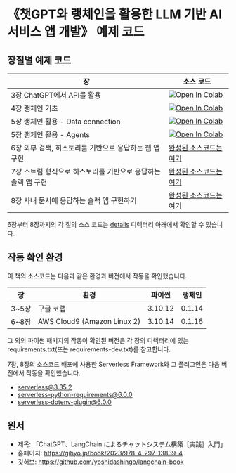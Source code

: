 # 《챗GPT와 랭체인을 활용한 LLM 기반 AI 서비스 앱 개발》 예제 코드

## 장절별 예제 코드

| 장                                                                  | 소스 코드                                                                                                                                                            |
| ------------------------------------------------------------------- | -------------------------------------------------------------------------------------------------------------------------------------------------------------------- |
| 3장 ChatGPT에서 API를 활용 | [![Open In Colab](https://colab.research.google.com/assets/colab-badge.svg)](https://colab.research.google.com/github/ychoi-kr/chatgpt-langchain/blob/main/chapter3/notebook.ipynb) |
| 4장 랭체인 기초 | [![Open In Colab](https://colab.research.google.com/assets/colab-badge.svg)](https://colab.research.google.com/github/ychoi-kr/chatgpt-langchain/blob/main/chapter4/notebook.ipynb) |
| 5장 랭체인 활용 - Data connection | [![Open In Colab](https://colab.research.google.com/assets/colab-badge.svg)](https://colab.research.google.com/github/ychoi-kr/chatgpt-langchain/blob/main/chapter5/5_1_Data_connection.ipynb) |
| 5장 랭체인 활용 - Agents | [![Open In Colab](https://colab.research.google.com/assets/colab-badge.svg)](https://colab.research.google.com/github/ychoi-kr/chatgpt-langchain/blob/main/chapter5/5_2_Agents.ipynb) |
| 6장 외부 검색, 히스토리를 기반으로 응답하는 웹 앱 구현 | [완성된 소스코드는 여기](./chapter6/) |
| 7장 스트림 형식으로 히스토리를 기반으로 응답하는 슬랙 앱 구현 | [완성된 소스코드는 여기](./chapter7/) |
| 8장 사내 문서에 응답하는 슬랙 앱 구현하기 | [완성된 소스코드는 여기](./chapter8/) |

6장부터 8장까지의 각 절의 소스 코드는 [details](./details) 디렉터리 아래에서 확인할 수 있습니다.

## 작동 확인 환경

이 책의 소스코드는 다음과 같은 환경과 버전에서 작동을 확인했습니다.

| 장               | 환경                        | 파이썬  | 랭체인 |
| ---------------- | --------------------------- | ------- | --------- |
| 3~5장 | 구글 코랩                | 3.10.12 | 0.1.14 |
| 6~8장 | AWS Cloud9 (Amazon Linux 2) | 3.10.14 | 0.1.16   |

그 외의 파이썬 패키지의 작동이 확인된 버전은 각 장의 디렉터리에 있는 requirements.txt(또는 requirements-dev.txt)를 참고합니다.

7장, 8장의 소스코드 배포에 사용한 Serverless Framework와 그 플러그인은 다음 버전에서 작동을 확인했습니다.

- serverless@3.35.2
- serverless-python-requirements@6.0.0
- serverless-dotenv-plugin@6.0.0

## 원서
- 제목: 「ChatGPT、LangChain によるチャットシステム構築［実践］入門」
- 홈페이지: https://gihyo.jp/book/2023/978-4-297-13839-4
- 깃허브: https://github.com/yoshidashingo/langchain-book

